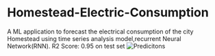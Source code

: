 # Homestead-Electric-Consumption
A ML application to forecast the electrical consumption of the city Homestead using time series analysis model,recurrent Neural Network(RNN).
R2 Score: 0.95 on test set
![Predicitons](https://octodex.github.com/images/yaktocat.png)
